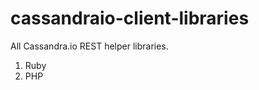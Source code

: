 cassandraio-client-libraries
============================

All Cassandra.io REST helper libraries. 

1. Ruby
2. PHP

